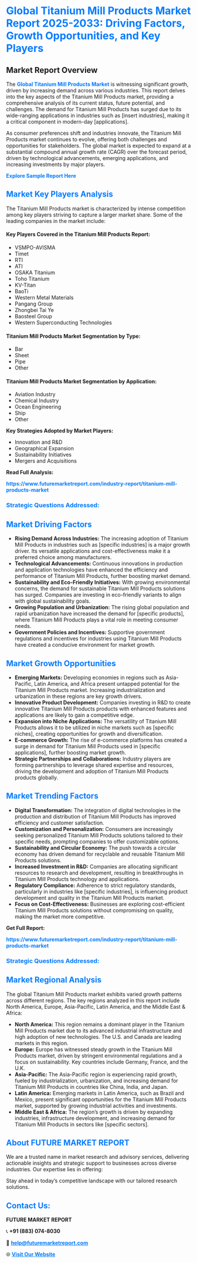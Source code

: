 <h1 style="color: #007BFF;">Global Titanium Mill Products Market Report 2025-2033: Driving Factors, Growth Opportunities, and Key Players</h1>

<section id="overview">
<h2>Market Report Overview</h2>
<p>The <a href="https://www.futuremarketreport.com/industry-report/titanium-mill-products-market" style="color: #007BFF; text-decoration: none;"><strong>Global Titanium Mill Products Market</strong></a> is witnessing significant growth, driven by increasing demand across various industries. This report delves into the key aspects of the Titanium Mill Products market, providing a comprehensive analysis of its current status, future potential, and challenges. The demand for Titanium Mill Products has surged due to its wide-ranging applications in industries such as [insert industries], making it a critical component in modern-day [applications].</p>
<p>As consumer preferences shift and industries innovate, the Titanium Mill Products market continues to evolve, offering both challenges and opportunities for stakeholders. The global market is expected to expand at a substantial compound annual growth rate (CAGR) over the forecast period, driven by technological advancements, emerging applications, and increasing investments by major players.</p>
</section>

<section id="overview">
<p><a href="https://www.futuremarketreport.com/request-sample/reportId=90036" style="color: #007BFF; text-decoration: none;"><strong>Explore Sample Report Here</strong></a></p>
</section>

<section id="key-players">
<h2 style="color: #007BFF;">Market Key Players Analysis</h2>
<p>The Titanium Mill Products market is characterized by intense competition among key players striving to capture a larger market share. Some of the leading companies in the market include:</p>
<h4>Key Players Covered in the Titanium Mill Products Report:</h4>
<ul><li>VSMPO-AVISMA</li><li>Timet</li><li>RTI</li><li>ATI</li><li>OSAKA Titanium</li><li>Toho Titanium</li><li>KV-Titan</li><li>BaoTi</li><li>Western Metal Materials</li><li>Pangang Group</li><li>Zhongbei Tai Ye</li><li>Baosteel Group</li><li>Western Superconducting Technologies</li></ul>
<h4>Titanium Mill Products Market Segmentation by Type:</h4>
<ul><li>Bar</li><li>Sheet</li><li>Pipe</li><li>Other</li></ul>

<h4>Titanium Mill Products Market Segmentation by Application:</h4>
<ul><li>Aviation Industry</li><li>Chemical Industry</li><li>Ocean Engineering</li><li>Ship</li><li>Other</li></ul>
<p><strong>Key Strategies Adopted by Market Players:</strong></p>
<ul>
<li>Innovation and R&D</li>
<li>Geographical Expansion</li>
<li>Sustainability Initiatives</li>
<li>Mergers and Acquisitions</li>
</ul>
</section>

<section>
<p><strong>Read Full Analysis: </strong></p><a href="https://www.futuremarketreport.com/industry-report/titanium-mill-products-market" style="color: #007BFF; text-decoration: none;"><strong>https://www.futuremarketreport.com/industry-report/titanium-mill-products-market</strong></a>
<h3 style="color: #007BFF;">Strategic Questions Addressed:</h3>
</section>

<section id="driving-factors">
<h2 style="color: #007BFF;">Market Driving Factors</h2>
<ul>
<li><strong>Rising Demand Across Industries:</strong> The increasing adoption of Titanium Mill Products in industries such as [specific industries] is a major growth driver. Its versatile applications and cost-effectiveness make it a preferred choice among manufacturers.</li>
<li><strong>Technological Advancements:</strong> Continuous innovations in production and application technologies have enhanced the efficiency and performance of Titanium Mill Products, further boosting market demand.</li>
<li><strong>Sustainability and Eco-Friendly Initiatives:</strong> With growing environmental concerns, the demand for sustainable Titanium Mill Products solutions has surged. Companies are investing in eco-friendly variants to align with global sustainability goals.</li>
<li><strong>Growing Population and Urbanization:</strong> The rising global population and rapid urbanization have increased the demand for [specific products], where Titanium Mill Products plays a vital role in meeting consumer needs.</li>
<li><strong>Government Policies and Incentives:</strong> Supportive government regulations and incentives for industries using Titanium Mill Products have created a conducive environment for market growth.</li>
</ul>
</section>

<section id="growth-opportunities">
<h2 style="color: #007BFF;">Market Growth Opportunities</h2>
<ul>
<li><strong>Emerging Markets:</strong> Developing economies in regions such as Asia-Pacific, Latin America, and Africa present untapped potential for the Titanium Mill Products market. Increasing industrialization and urbanization in these regions are key growth drivers.</li>
<li><strong>Innovative Product Development:</strong> Companies investing in R&D to create innovative Titanium Mill Products products with enhanced features and applications are likely to gain a competitive edge.</li>
<li><strong>Expansion into Niche Applications:</strong> The versatility of Titanium Mill Products allows it to be utilized in niche markets such as [specific niches], creating opportunities for growth and diversification.</li>
<li><strong>E-commerce Growth:</strong> The rise of e-commerce platforms has created a surge in demand for Titanium Mill Products used in [specific applications], further boosting market growth.</li>
<li><strong>Strategic Partnerships and Collaborations:</strong> Industry players are forming partnerships to leverage shared expertise and resources, driving the development and adoption of Titanium Mill Products products globally.</li>
</ul>
</section>

<section id="trending-factors">
<h2 style="color: #007BFF;">Market Trending Factors</h2>
<ul>
<li><strong>Digital Transformation:</strong> The integration of digital technologies in the production and distribution of Titanium Mill Products has improved efficiency and customer satisfaction.</li>
<li><strong>Customization and Personalization:</strong> Consumers are increasingly seeking personalized Titanium Mill Products solutions tailored to their specific needs, prompting companies to offer customizable options.</li>
<li><strong>Sustainability and Circular Economy:</strong> The push towards a circular economy has driven demand for recyclable and reusable Titanium Mill Products solutions.</li>
<li><strong>Increased Investment in R&D:</strong> Companies are allocating significant resources to research and development, resulting in breakthroughs in Titanium Mill Products technology and applications.</li>
<li><strong>Regulatory Compliance:</strong> Adherence to strict regulatory standards, particularly in industries like [specific industries], is influencing product development and quality in the Titanium Mill Products market.</li>
<li><strong>Focus on Cost-Effectiveness:</strong> Businesses are exploring cost-efficient Titanium Mill Products solutions without compromising on quality, making the market more competitive.</li>
</ul>
</section>

<section>
<p><strong>Get Full Report: </strong></p><a href="https://www.futuremarketreport.com/industry-report/titanium-mill-products-market" style="color: #007BFF; text-decoration: none;"><strong>https://www.futuremarketreport.com/industry-report/titanium-mill-products-market</strong></a>
<h3 style="color: #007BFF;">Strategic Questions Addressed:</h3>
</section>


<section id="regional-analysis">
<h2 style="color: #007BFF;">Market Regional Analysis</h2>
<p>The global Titanium Mill Products market exhibits varied growth patterns across different regions. The key regions analyzed in this report include North America, Europe, Asia-Pacific, Latin America, and the Middle East & Africa:</p>
<ul>
<li><strong>North America:</strong> This region remains a dominant player in the Titanium Mill Products market due to its advanced industrial infrastructure and high adoption of new technologies. The U.S. and Canada are leading markets in this region.</li>
<li><strong>Europe:</strong> Europe has witnessed steady growth in the Titanium Mill Products market, driven by stringent environmental regulations and a focus on sustainability. Key countries include Germany, France, and the U.K.</li>
<li><strong>Asia-Pacific:</strong> The Asia-Pacific region is experiencing rapid growth, fueled by industrialization, urbanization, and increasing demand for Titanium Mill Products in countries like China, India, and Japan.</li>
<li><strong>Latin America:</strong> Emerging markets in Latin America, such as Brazil and Mexico, present significant opportunities for the Titanium Mill Products market, supported by growing industrial activities and investments.</li>
<li><strong>Middle East & Africa:</strong> The region’s growth is driven by expanding industries, infrastructure development, and increasing demand for Titanium Mill Products in sectors like [specific sectors].</li>
</ul>
</section>

<footer>
<h2 style="color: #007BFF;">About FUTURE MARKET REPORT</h2>
<p>We are a trusted name in market research and advisory services, delivering actionable insights and strategic support to businesses across diverse industries. Our expertise lies in offering:</p>

<p>Stay ahead in today’s competitive landscape with our tailored research solutions.</p>

<h2 style="color: #007BFF;">Contact Us:</h2>
<p><strong>FUTURE MARKET REPORT</strong></p>
<p>📞 <strong>+91 (883) 074-8030</strong></p>
<p>📧 <strong><a href="mailto:help@futuremarketreport.com" style="color: #007BFF;">help@futuremarketreport.com</a></strong></p>
<p>🌐 <strong><a href="https://www.futuremarketreport.com/" style="color: #007BFF;">Visit Our Website</a></strong></p>
</footer>